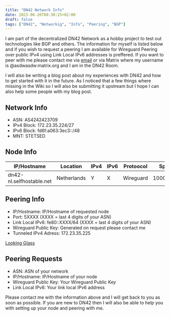 ```yaml
---
title: "DN42 Network Info"
date: 2023-06-26T08:30:25+02:00
draft: false
tags: ["DN42", "Networkig", "Info", "Peering", "BGP"]
---
```


I am part of the decentralized DN42 Network as a hobby project to test out technologies like BGP and others. The information for myself is listed below and if you wish to request a peering I am available for Wireguard Peering over public IPv4 using Link Local IPv6 addresses is preffered. If you want to peer with me please contact me via [email](mailto:dn42@selfhostable.net) or via Matrix where my username is @asdwasdw:matrix.org and I am in the DN42 Room.

I will also be writing a blog post about my experiences with DN42 and how to get started with it in the future. As I noticed that a few things where missing in the Wiki so I will also be submitting it upstream but I hope I can also help some people with my blog post.

## Network Info

* ASN: AS4242423709
* IPv4 Block: 172.23.35.224/27
* IPv6 Block: fd6f:a063:3ec3::/48
* MNT: STETSED

## Node Info

| IP/Hostname    | Location    | IPv4    | IPv6    | Protoocol    | Speed |
|---------------- | --------------- | --------------- | --------------- | --------------- | --------------- |
| dn42-nl.selfhostable.net    | Netherlands    | Y    | X    | Wireguard   | 1000/1000 |

## Peering Info

* IP/Hostname: IP/Hostname of requested node
* Port: 5XXXX (XXXX = last 4 digits of your ASN)
* Link Local IPv6: fe80::XXXX/64 (XXXX = last 4 digits of your ASN)
* Wireguard Public Key: Generated on request please contact me
* Tunneled IPv4 Adress: 172.23.35.225

[Looking Glass](https://lg.selfhostable.net/summary/dn42-nl)

## Peering Requests

* ASN: ASN of your network
* IP/Hostname: IP/Hostname of your node
* Wireguard Public Key: Your Wireguard Public Key
* Link Local IPv6: Your link local IPv6 address

Please contact me with the information above and I will get back to you as soon as possible. If you are new to DN42 then I will also be able to help you with setting up your node and peering with me.


